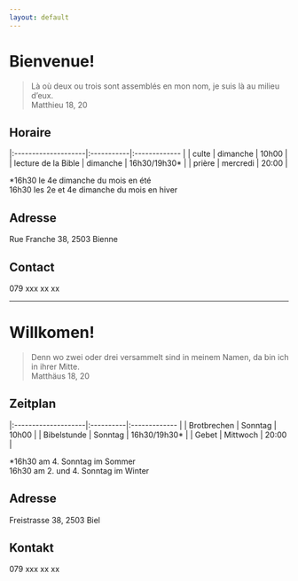 ```yaml
---
layout: default
---
```


# Bienvenue!

> Là où deux ou trois sont assemblés en mon nom, je suis là au milieu d’eux.\
> Matthieu 18, 20

## Horaire

|:--------------------|:-----------|:------------- |
| culte               | dimanche   | 10h00         |
| lecture de la Bible | dimanche   | 16h30/19h30*  |
| prière              | mercredi   | 20:00         |

*16h30 le 4e dimanche du mois en été\
16h30 les 2e et 4e dimanche du mois en hiver

## Adresse
Rue Franche 38, 2503 Bienne

## Contact
079 xxx xx xx

* * *

# Willkomen!

> Denn wo zwei oder drei versammelt sind in meinem Namen, da bin ich in ihrer Mitte.\
> Matthäus 18, 20

## Zeitplan

|:--------------------|:----------|:------------- |
| Brotbrechen         | Sonntag   | 10h00         |
| Bibelstunde         | Sonntag   | 16h30/19h30*  |
| Gebet               | Mittwoch  | 20:00         |

*16h30 am 4. Sonntag im Sommer\
16h30 am 2. und 4. Sonntag im Winter

## Adresse
Freistrasse 38, 2503 Biel

## Kontakt
079 xxx xx xx
